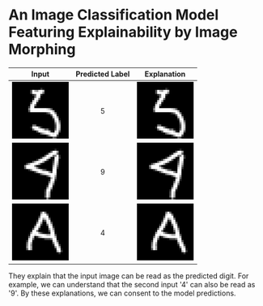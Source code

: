 # An Image Classification Model Featuring Explainability by Image Morphing

|        Input        | Predicted Label |     Explanation     |
|:-------------------:|:---------------:|:-------------------:|
| ![](doc/demo01.png) | 5               | ![](doc/demo01.gif) |
| ![](doc/demo02.png) | 9               | ![](doc/demo02.gif) |
| ![](doc/demo03.png) | 4               | ![](doc/demo03.gif) |

They explain that the input image can be read as the predicted digit.
For example, we can understand that the second input '4' can also be read as '9'.
By these explanations, we can consent to the model predictions.
